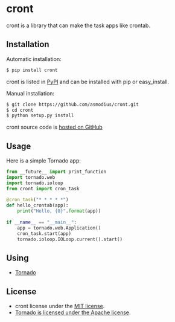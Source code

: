# cront

cront is a library that can make the task apps like crontab.

## Installation

Automatic installation:
```bash
$ pip install cront
```

cront is listed in [PyPI](https://pypi.python.org/pypi/cront) and can be installed with pip or easy_install.

Manual installation:
```bash
$ git clone https://github.com/asmodius/cront.git
$ cd cront
$ python setup.py install
```

cront source code is [hosted on GitHub](https://github.com/asmodius/cront)

## Usage

Here is a simple Tornado app:

```python
from __future__ import print_function
import tornado.web
import tornado.ioloop
from cront import cron_task
 
@cron_task("* * * * *")
def hello_crontab(app):
    print("Hello, {0}".format(app))
 
if __name__ == "__main__":
    app = tornado.web.Application()
    cron_task.start(app)
    tornado.ioloop.IOLoop.current().start()
```

## Using

* [Tornado](http://www.tornadoweb.org/)

## License

* cront license under the [MIT license](https://github.com/gaujin/tornado-crontab/blob/master/LICENSE).
* [Tornado is licensed under the Apache license](https://github.com/tornadoweb/tornado/blob/master/LICENSE).
